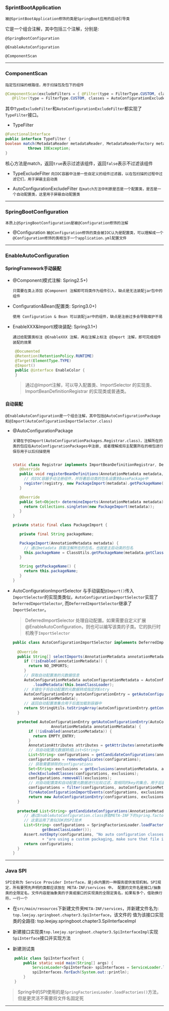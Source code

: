 ### SprintBootApplication
 `被@SprintBootApplication修饰的类是SpringBoot应用的启动引导类`

 它是一个组合注解，其中包括三个注解，分别是:
  
   `@SpringBootConfiguration`
   
   `@EnableAutoConfiguration`
   
   `@ComponentScan`
   
---
### ComponentScan
 `指定包扫描的根路径，用于扫描包及包下的组件`
 
 ```java
 @ComponentScan(excludeFilters = { @Filter(type = FilterType.CUSTOM, classes = TypeExcludeFilter.class),
    @Filter(type = FilterType.CUSTOM, classes = AutoConfigurationExcludeFilter.class) })
 ```
 其中`TypeExcludeFilter`和`AutoConfigurationExcludeFilter`都实现了`TypeFilter`接口。
 
 - TypeFilter
 
  ```java
  @FunctionalInterface
  public interface TypeFilter {
  boolean match(MetadataReader metadataReader, MetadataReaderFactory metadataReaderFactory)
  			throws IOException;
  }
 ```

核心方法是match，返回`true`表示过滤该组件，返回`false`表示不过滤该组件

 - TypeExcludeFilter
 `向IOC容器中注册一些自定义的组件过滤器，以在包扫描的过程中过滤它们，用于屏蔽主启动类`
 
 - AutoConfigurationExcludeFilter
 `在match方法中判断是否是一个配置类，是否是一个自动配置类，这里用于屏蔽自动配置类`

---
### SpringBootConfiguration
 `本质上@SpringBootConfiguration是被@Configuration修饰的注解`
 
 - @Configuration
 `被@Configuration修饰的类会被IOC认为是配置类，可以理解成一个@Configuration修饰的类相当于一个application.yml配置文件`

---
### EnableAutoConfiguration

#### SpringFramework手动装配

- @Component(模式注解: Spring2.5+)

  `只需要在类上添加 @Component 注解即可将类作为组件引入，缺点是无法装配jar包中的组件`
  
- Configuration&Bean(配置类: Spring3.0+)

  `使用 Configuration & Bean 可以装配jar中的组件，缺点是注册过多会导致维护不易`

- EnableXXX&Import(模块装配: Spring3.1+)
  
  `通过给配置类标注 @EnableXXX 注解，再在注解上标注 @Import 注解，即可完成组件装配的效果`
  
  ```java
   @Documented
   @Retention(RetentionPolicy.RUNTIME)
   @Target(ElementType.TYPE)
   @Import()
   public @interface EnableColor {
   }
  ```
    > 通过@Import注解，可以导入配置类、ImportSelector 的实现类、ImportBeanDefinitionRegistrar 的实现类或普通类。

#### 自动装配

 `@EnableAutoConfiguration是一个组合注解，其中包括@AutoConfigurationPackage和@Import(AutoConfigurationImportSelector.class)`
 
 - @AutoConfigurationPackage
   
   `关键在于@Import(AutoConfigurationPackages.Registrar.class)，注解所在的类的包应在AutoConfigurationPackages中注册,
   或者理解成将主配置所在的根包进行保存用于以后扫描使用`
   
   ```java
   
   static class Registrar implements ImportBeanDefinitionRegistrar, DeterminableImports {
      @Override
      public void registerBeanDefinitions(AnnotationMetadata metadata, BeanDefinitionRegistry registry) {
        // 向IOC容器手动注册组件，并将著启动类的包名设置到basePackage中
        register(registry, new PackageImport(metadata).getPackageName());
      }

      @Override
      public Set<Object> determineImports(AnnotationMetadata metadata) {
        return Collections.singleton(new PackageImport(metadata));
      }
   }
   
   private static final class PackageImport {
   
      private final String packageName;

      PackageImport(AnnotationMetadata metadata) {
        // 通过metadata 获取注解所在的包名，也就是主启动类的包名
        this.packageName = ClassUtils.getPackageName(metadata.getClassName());
      }

      String getPackageName() {
        return this.packageName;
      }
   }
   ```

 - AutoConfigurationImportSelector
   与手动装配`@Import()`传入`ImportSelector`的实现类类似，`AutoConfigurationImportSelector`实现了`DeferredImportSelector`,
   而`DeferredImportSelector`继承了`ImportSelector`。
   
   > DeferredImportSelector 处理自动配置。如果需要自定义扩展 @EnableAutoConfiguration，则也可以编写该类的子类。它的执行时机晚于`ImportSelector`
   
   ```java
   public class AutoConfigurationImportSelector implements DeferredImportSelector {
              
     @Override
     public String[] selectImports(AnnotationMetadata annotationMetadata) {
        if (!isEnabled(annotationMetadata)) {
          return NO_IMPORTS;
        }
        // 获取自动配置类的元数据信息
        AutoConfigurationMetadata autoConfigurationMetadata = AutoConfigurationMetadataLoader
            .loadMetadata(this.beanClassLoader);
        // 关键在于将自动配置的元数据转成指定的Entry
        AutoConfigurationEntry autoConfigurationEntry = getAutoConfigurationEntry(autoConfigurationMetadata,
            annotationMetadata);
        // 返回自动配置类集合用于后面加载到容器中
        return StringUtils.toStringArray(autoConfigurationEntry.getConfigurations());
     }
   
     protected AutoConfigurationEntry getAutoConfigurationEntry(AutoConfigurationMetadata autoConfigurationMetadata,
                    AnnotationMetadata annotationMetadata) {
          if (!isEnabled(annotationMetadata)) {
            return EMPTY_ENTRY;
          }
          AnnotationAttributes attributes = getAttributes(annotationMetadata);
          // 将自动配置元数据转成List<String>
          List<String> configurations = getCandidateConfigurations(annotationMetadata, attributes);
          configurations = removeDuplicates(configurations);
          // 获取需要排除的configurations
          Set<String> exclusions = getExclusions(annotationMetadata, attributes);
          checkExcludedClasses(configurations, exclusions);
          configurations.removeAll(exclusions);
          // 对自动配置类和自动配置元数据进行比较过滤，取相同的key的集合，用于后面加载到IOC容器中
          configurations = filter(configurations, autoConfigurationMetadata);
          fireAutoConfigurationImportEvents(configurations, exclusions);
          return new AutoConfigurationEntry(configurations, exclusions);
     }
     
     protected List<String> getCandidateConfigurations(AnnotationMetadata metadata, AnnotationAttributes attributes) {
        // 通过EnableAutoConfiguration.class获取META-INF下的spring.factories的资源(自动配置类的全限定名)
        // 这里运用了类似JDK的SPI技术
        List<String> configurations = SpringFactoriesLoader.loadFactoryNames(getSpringFactoriesLoaderFactoryClass(),
                getBeanClassLoader());
        Assert.notEmpty(configurations, "No auto configuration classes found in META-INF/top.leejay.springboot.chapter3.SpiInterface. If you "
                + "are using a custom packaging, make sure that file is correct.");
        return configurations;
     }   
   }
   ```
 ---
 
 ### Java SPI
 `SPI全称为 Service Provider Interface，是jdk内置的一种服务提供发现机制。SPI规定，所有要预先声明的类都应该放在 META-INF/services 中。
 配置的文件名是接口/抽象类的全限定名，文件内容是抽象类的子类或接口的实现类的全限定类名，如果有多个，借助换行符，一行一个`
 
 - 在`src/main/resources`下新建文件夹`META-INF/services`，并新建文件名为: `top.leejay.springboot.chapter3.SpiInterface`，该文件的
 值为该接口实现类的全路径: top.leejay.springboot.chapter3.SpiInterfaceImpl
 
 - 新建接口实现类`top.leejay.springboot.chapter3.SpiInterfaceImpl`实现`SpiInterface`接口并实现方法
 
 - 新建测试类
 ```java
     public class SpiInterfaceTest {
         public static void main(String[] args) {
             ServiceLoader<SpiInterface> spiInterfaces = ServiceLoader.load(SpiInterface.class);
             spiInterfaces.forEach(System.out::println);
         }
     }
 ```
  > Spring中的SPI使用的是`SpringFactoriesLoader.loadFactories()`方法，但是更灵活不需要将文件名固定死

---